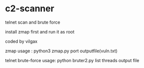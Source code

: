 # c2-scanner
telnet scan and brute force

install zmap first and run it as root

coded by vilgax

zmap usage : python3 zmap.py port outputfile(vuln.txt)

telnet brute-force usage: python bruter2.py list threads output file
